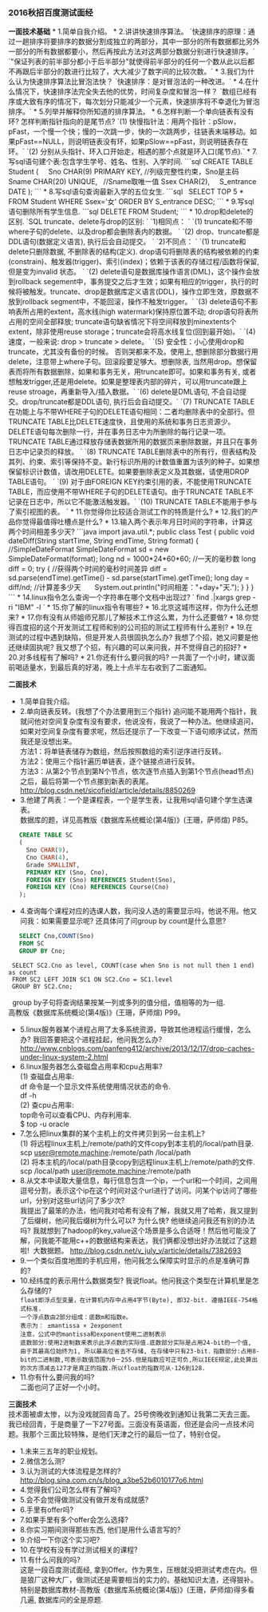 <h3> 2016秋招百度测试面经 </h3>
<Strong>一面技术基础</Strong>
* 1.简单自我介绍。 
* 2.讲讲快速排序算法。  
  `快速排序的原理：通过一趟排序将要排序的数据分割成独立的两部分，其中一部分的所有数据都比另外一部分的所有数据都要小，然后再按此方法对这两部分数据分别进行快速排序。`
  `"保证列表的前半部分都小于后半部分"就使得前半部分的任何一个数从此以后都不再跟后半部分的数进行比较了，大大减少了数字间的比较次数。`
* 3.我们为什么认为快速排序算法比冒泡法快？   
  `快速排序：是对冒泡法的一种改进。`
* 4.在什么情况下，快速排序法完全失去他的优势，时间复杂度和冒泡一样？    
  `数组已经有序或大致有序的情况下，每次划分只能减少一个元素，快速排序将不幸退化为冒泡排序。`
* 5.列举并解释你所知道的排序算法。   
  <https://github.com/wuping5719/Algorithm/tree/master/12-Sort>
* 6.怎样判断一个单向链表有没有环? 怎样判断指针指向的是尾节点?       
  `(1) 快慢指针法：用两个指针：pSlow，pFast，一个慢一个快；慢的一次跳一步，快的一次跳两步，往链表末端移动。如果pFast==NULL，则说明链表没有环，如果pSlow==pFast，则说明链表存在环。`       
  `(2) 分别从头指针、环入口开始走，相遇的那个点就是环入口(尾节点).`
* 7.写sql语句建个表:包含学生学号、姓名、性别、入学时间.   
```sql
  CREATE TABLE Student 
  (  
     Sno CHAR(9) PRIMARY KEY,  //列级完整性约束，Sno是主码
     Sname CHAR(20) UNIQUE,    //Sname取唯一值
     Ssex CHAR(2),
     S_entrance DATE
  ); 
```
* 8.写sql语句查询最新入学的五位女生.   
```sql
   SELECT TOP 5 * FROM Student 
     WHERE Ssex='女' ORDER BY S_entrance DESC;
```
* 9.写sql语句删除所有学生信息.   
```sql
    DELETE FROM Student;
```
* 10.drop和delete的区别.    
 `SQL truncate、delete与drop的区别: `    
 `1)相同点： `   
 `(1) truncate和不带where子句的delete、以及drop都会删除表内的数据。 `     
 `(2) drop、truncate都是DDL语句(数据定义语言), 执行后会自动提交。 `   
 `2)不同点： `   
 `(1) truncate和delete只删除数据, 不删除表的结构(定义). drop语句将删除表的结构被依赖的约束(constrain)、触发器(trigger)、索引(index)；依赖于该表的存储过程/函数将保留, 但是变为invalid 状态。 `    
 `(2) delete语句是数据库操作语言(DML)，这个操作会放到rollback segement中，事务提交之后才生效；如果有相应的trigger，执行的时候将被触发。truncate、drop是数据库定义语言(DDL)，操作立即生效，原数据不放到rollback segment中，不能回滚，操作不触发trigger。`  
 `(3) delete语句不影响表所占用的extent，高水线(high watermark)保持原位置不动; drop语句将表所占用的空间全部释放; truncate语句缺省情况下将空间释放到minextents个extent，除非使用reuse storage；truncate会将高水线复位(回到最开始)。`   
 `(4) 速度，一般来说: drop > truncate > delete。`     
 `(5) 安全性：小心使用drop和truncate，尤其没有备份的时候。 否则哭都来不及。使用上, 想删除部分数据行用delete，注意带上where子句。回滚段要足够大。想删除表, 当然用drop。想保留表而将所有数据删除，如果和事务无关，用truncate即可。如果和事务有关, 或者想触发trigger,还是用delete。如果是整理表内部的碎片，可以用truncate跟上reuse stroage，再重新导入/插入数据。`   
 `(6) delete是DML语句, 不会自动提交。drop/truncate都是DDL语句, 执行后会自动提交。`      
 `(7) TRUNCATE TABLE在功能上与不带WHERE子句的DELETE语句相同：二者均删除表中的全部行。但TRUNCATE TABLE比DELETE速度快，且使用的系统和事务日志资源少。DELETE语句每次删除一行，并在事务日志中为所删除的每行记录一项。TRUNCATE TABLE通过释放存储表数据所用的数据页来删除数据，并且只在事务日志中记录页的释放。 `     
 `(8) TRUNCATE TABLE删除表中的所有行，但表结构及其列、约束、索引等保持不变。新行标识所用的计数值重置为该列的种子。如果想保留标识计数值，请改用DELETE。如果要删除表定义及其数据，请使用DROP TABLE语句。  `    
 `(9) 对于由FOREIGN KEY约束引用的表，不能使用TRUNCATE TABLE，而应使用不带WHERE子句的DELETE语句。由于TRUNCATE TABLE不记录在日志中，所以它不能激活触发器。`   
 `(10) TRUNCATE TABLE不能用于参与了索引视图的表。 `  
* 11.你觉得你比较适合测试工作的特质是什么?  
* 12.我们的产品你觉得最值得吐槽点是什么? 
* 13.输入两个表示年月日时间的字符串，计算这两个时间相差多少天?   
```java
   import java.util.*;
   public class Test {
      public void dateDiff(String startTime, String endTime, String format) {
         //SimpleDateFormat
         SimpleDateFormat sd = new SimpleDateFormat(format);
         long nd = 1000*24*60*60;  //一天的毫秒数
         long diff = 0;
         try {
           //获得两个时间的毫秒时间差异
           diff = sd.parse(endTime).getTime() - sd.parse(startTime).getTime();
           long day = diff/nd; //计算差多少天
           System.out.println("时间相差："+day+"天.");
         }
      }
    }
```
* 14.linux指令怎么查询一个字符串在哪个文档中出现过?      
  ` find .|xargs grep -ri "IBM" -l `     <https://zhidao.baidu.com/question/305494384200177364.html>
* 15.你了解的linux指令有哪些?     
    <http://www.weixuehao.com/archives/25>
* 16.北京这城市这样，你为什么还想来?   
* 17.你有没有从师姐师兄那儿了解技术工作这么累，为什么还要做?   
* 18.你觉得百度招的这个开发测试工程师和别的公司招的测试工程师有什么差别?   
* 19.在测试的过程中遇到缺陷，但是开发人员很固执怎么办? 我想了个招，她又问要是他还继续固执呢? 我又想了个招，有兴趣的可以来问我，并不觉得自己的招好? 
* 20.对多线程有了解吗?
* 21.你还有什么要问我的吗?
  一共面了一个小时，建议面前喝适量水，到最后真的好渴，晚上十点半左右收到了二面通知。 

<Strong>二面技术</Strong>
* 1.简单自我介绍。 
* 2.单向链表反转。(我想了个办法要用到三个指针) 追问能不能用两个指针，我就问他对空间复杂度有没有要求，他说没有，我说了一种办法。他继续追问，如果对空间复杂度有要求呢，然后还提示了一下改变一下语句顺序试试，然而我还是没想出来。   
  方法1：将单链表储存为数组，然后按照数组的索引逆序进行反转。    
  方法2：使用三个指针遍历单链表，逐个链接点进行反转。    
  方法3：从第2个节点到第N个节点，依次逐节点插入到第1个节点(head节点)之后，最后将第一个节点挪到新表的表尾。
  <http://blog.csdn.net/sicofield/article/details/8850269>
* 3.他建了两表：一个是课程表，一个是学生表，让我用sql语句建个学生选课表。     
   数据库的题，详见高教版《数据库系统概论(第4版)》(王珊，萨师煊) P85。
```sql
   CREATE TABLE SC
   (
     Sno CHAR(9),
     Cno CHAR(4),
     Grade SMALLINT,
     PRIMARY KEY (Sno, Cno),
     FOREIGN KEY (Sno) REFERENCES Student(Sno),
     FOREIGN KEY (Cno) REFERENCES Course(Cno)
   );
```
* 4.查询每个课程对应的选课人数，我问没人选的需要显示吗，他说不用。他又问我：如果需要显示呢? 还具体问了问group by count是什么意思?
```sql
   SELECT Cno,COUNT(Sno)
   FROM SC
   GROUP BY Cno;
   ```
   ```mysql
    SELECT SC2.Cno as level, COUNT(case when Sno is not null then 1 end) as count
    FROM SC2 LEFT JOIN SC1 ON SC2.Cno = SC1.level
    GROUP BY SC2.Cno;
```
   group by子句将查询结果按某一列或多列的值分组，值相等的为一组.     
    高教版《数据库系统概论(第4版)》(王珊，萨师煊) P99。
* 5.linux服务器某个进程占用了太多系统资源，导致其他进程运行缓慢，怎么办? 我回答要把这个进程挂起，他问我怎么办?
  <http://www.cnblogs.com/panfeng412/archive/2013/12/17/drop-caches-under-linux-system-2.html>
* 6.linux服务器怎么查磁盘占用率和cpu占用率?    
   (1) 查磁盘占用率:     
   df 命令是一个显示文件系统使用情况状态的命令.      
   df -h     
   (2) 查cpu占用率:    
   top命令可以查看CPU、内存利用率.      
   $ top -u oracle
* 7.怎么把linux集群的某个主机上的文件拷贝到另一台主机上?      
  (1) 将远程linux主机上/remote/path的文件copy到本主机的/local/path目录.       
     scp user@remote.machine:/remote/path  /local/path    
  (2) 将本主机的/local/path目录copy到远程linux主机上/remote/path的文件.      
     scp /local/path user@remote.machine:/remote/path
* 8.从文本中读取大量信息，每行信息包含一个ip，一个url和一个时间，之间用逗号分割，表示这个ip在这个时间对这个url进行了访问。问某个ip访问了哪些url，分别对这些url访问了多少次?   
  我提出了最笨的办法，他问我对哈希有没有了解，我就又用了哈希，我又提到了后缀树，他问我后缀树为什么可以? 为什么快? 他继续追问我还有别的办法吗? 我就想到了hadoop的key_value这个场景是多么合适呀！然后他可能没了解，问我能不能用c++的数据结构来表达，我们俩都没想出好办法就过了这题啦!
  大数据题。 <http://blog.csdn.net/v_july_v/article/details/7382693>
* 9.一个类似百度地图的手机应用，他问我怎么保障实时显示的点是准确可靠的? 
* 10.经纬度的表示用什么数据类型? 我说float。他问我这个类型在计算机里是怎么存储的?     
   `float即浮点型变量，在计算机内存中占用4字节(Byte), 即32-bit. 遵循IEEE-754格式标准.`     
   `一个浮点数由2部分组成：底数m和指数e。`       
   `表示为： ±mantissa × 2exponent `    
   `注意，公式中的mantissa和exponent使用二进制表示 `   
   `底数部分:使用2进制数来表示此浮点数的实际值.底数部分实际是占用24-bit的一个值, 由于其最高位始终为1, 所以最高位省去不存储, 在存储中只有23-bit.`    `指数部分:占用8-bit的二进制数,可表示数值范围为0－255.但是指数应可正可负,所以IEEE规定,此处算出的次方须减去127才是真正的指数.所以float的指数可从-126到128. `
* 11.你有什么要问我的吗?     
  二面也问了正好一个小时。

<Strong>三面技术</Strong>     
  技术面被虐太惨，以为没戏就回青岛了。25号傍晚收到通知让我第二天去三面。我已经回青，于是商量了一下27号面。三面没有英语面，但还是会问一点技术问题。我那个三面比较特殊，是他们天津之行的最后一位了，特别仓促。
* 1.未来三五年的职业规划。 
* 2.微信怎么测?  
* 3.认为测试的大体流程是怎样的?   
   <http://blog.sina.com.cn/s/blog_a3be52b6010177o6.html>
* 4.觉得我们公司怎么样有了解吗?  
* 5.会不会觉得做测试没有做开发有成就感?  
* 6.手里有offer吗?  
* 7.如果手里有多个offer会怎么选择?    
* 8.你实习期间测得那些东西, 他们是用什么语言写的?    
* 9.介绍一下你这个实习吧?    
* 10.在学校有没有学过测试相关的课程?      
* 11.有什么问我的吗?    
  这是一段百度测试面经, 拿到Offer。作为男生，压根就没把测试考虑在内。但是狼厂这种大厂，做测试还是需要相当的实力的。基础知识太渣，还得狠补。特别是数据库教材-高教版《数据库系统概论(第4版)》(王珊，萨师煊)得多看几遍, 数据库问的全是原题.
